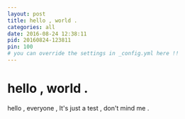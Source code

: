 ```yaml
---
layout: post
title: hello , world .
categories: all
date: 2016-08-24 12:38:11
pid: 20160824-123811
pin: 100
# you can override the settings in _config.yml here !!
---
```

# hello , world .
hello , everyone , It's just a test , don't mind me .